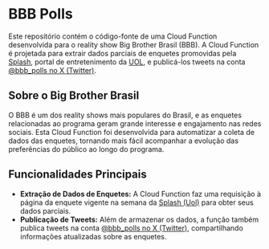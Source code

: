 # BBB Polls

Este repositório contém o código-fonte de uma Cloud Function desenvolvida para o reality show Big Brother Brasil (BBB). A Cloud Function é projetada para extrair dados parciais de enquetes promovidas pela [Splash](https://www.uol.com.br/splash/), portal de entretenimento da [UOL](https://www.uol.com.br/), e publicá-los tweets na conta [@bbb_polls no X (Twitter)](https://twitter.com/bbb_polls/).

## Sobre o Big Brother Brasil

O BBB é um dos reality shows mais populares do Brasil, e as enquetes relacionadas ao programa geram grande interesse e engajamento nas redes sociais. Esta Cloud Function foi desenvolvida para automatizar a coleta de dados das enquetes, tornando mais fácil acompanhar a evolução das preferências do público ao longo do programa.

## Funcionalidades Principais

- **Extração de Dados de Enquetes:** A Cloud Function faz uma requisição à página da enquete vigente na semana da [Splash (Uol)](https://www.uol.com.br/splash/) para obter seus dados parciais.
- **Publicação de Tweets:** Além de armazenar os dados, a função também publica tweets na conta [@bbb_polls no X (Twitter)](https://twitter.com/bbb_polls/), compartilhando informações atualizadas sobre as enquetes.
